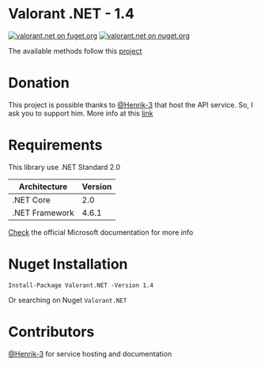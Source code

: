 # Valorant .NET - 1.4
[![valorant.net on fuget.org](https://www.fuget.org/packages/valorant.net/badge.svg?v=1.4.0)](https://www.fuget.org/packages/valorant.net/1.4.0)
[![valorant.net on nuget.org](https://img.shields.io/badge/Nuget-1.4.0-blue)](https://www.nuget.org/packages/Valorant.NET)

The available methods follow this [project](https://github.com/Henrik-3/unofficial-valorant-api)

# Donation
This project is possible thanks to [@Henrik-3](https://github.com/Henrik-3/) that host the API service. So, I ask you to support him.
More info at this [link](https://github.com/Henrik-3/unofficial-valorant-api#other-stuff)

# Requirements
This library use .NET Standard 2.0

|Architecture|Version|
|-|-|
| .NET Core | 2.0 |
| .NET Framework | 4.6.1 |

[Check](https://docs.microsoft.com/en-us/dotnet/standard/net-standard) the official Microsoft documentation for more info

# Nuget Installation
```Install-Package Valorant.NET -Version 1.4```

Or searching on Nuget ```Valorant.NET```


# Contributors
[@Henrik-3](https://github.com/Henrik-3/unofficial-valorant-api) for service hosting and documentation
